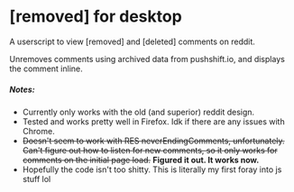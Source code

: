# [removed] for desktop
A userscript to view [removed] and [deleted] comments on reddit.

Unremoves comments using archived data from pushshift.io, and displays the comment inline.

##### Notes:
* Currently only works with the old (and superior) reddit design.
* Tested and works pretty well in Firefox. Idk if there are any issues with Chrome.
* ~~Doesn't seem to work with RES neverEndingComments, unfortunately. Can't figure out how to listen for new comments, so it only works for comments on the initial page load.~~ **Figured it out. It works now.**
* Hopefully the code isn't too shitty. This is literally my first foray into js stuff lol
